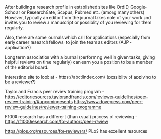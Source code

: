 

After building a research profile in established sites like OrdID, Google-Scholar or ResearchGate, Scopus, Pubmed etc. (among many others). 
However, typically an editor from the journal takes note of your work and invites you to review a manuscript or possiblity of you reviewing for them regularly.

Also, there are some journals which call for applications (especially from early career research fellows) to join the team as editors (AJP - application?)

Long term association with a journal (performing well in given tasks, giving helpful reviews on time regularly) can earn you a position to be a member of the editorial board.


Interesting site to look at - https://abcdindex.com/ (possiblity of applying to be a reviewer?)

Taylor and Francis peer review training program - https://editorresources.taylorandfrancis.com/reviewer-guidelines/peer-review-training/#upcomingevents 
https://www.dovepress.com/peer-review-guidelines/reviewer-training-programme


F1000 research has a different (than usual) process of reviewing - https://f1000research.com/for-authors/peer-review 


https://plos.org/resources/for-reviewers/ PLoS has excellent resources
